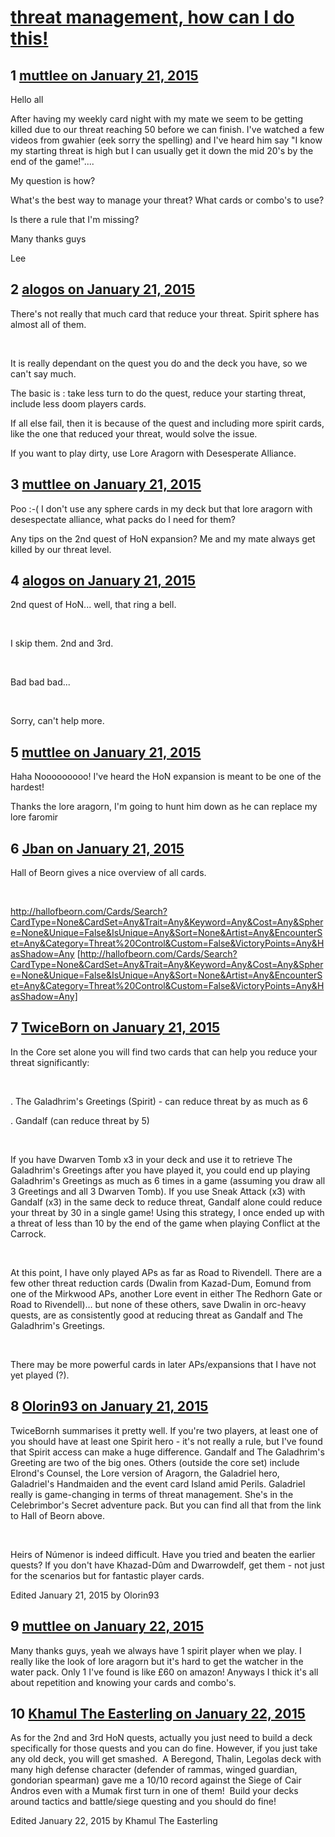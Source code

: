 # [threat management, how can I do this!](https://community.fantasyflightgames.com/topic/132647-threat-management-how-can-i-do-this/)

## 1 [muttlee on January 21, 2015](https://community.fantasyflightgames.com/topic/132647-threat-management-how-can-i-do-this/?do=findComment&comment=1415326)

Hello all

After having my weekly card night with my mate we seem to be getting killed due to our threat reaching 50 before we can finish. I've watched a few videos from gwahier (eek sorry the spelling) and I've heard him say "I know my starting threat is high but I can usually get it down the mid 20's by the end of the game!"....

My question is how?

What's the best way to manage your threat? What cards or combo's to use?

Is there a rule that I'm missing?

Many thanks guys

Lee

## 2 [alogos on January 21, 2015](https://community.fantasyflightgames.com/topic/132647-threat-management-how-can-i-do-this/?do=findComment&comment=1415340)

There's not really that much card that reduce your threat. Spirit sphere has almost all of them.

 

It is really dependant on the quest you do and the deck you have, so we can't say much.

The basic is : take less turn to do the quest, reduce your starting threat, include less doom players cards.

If all else fail, then it is because of the quest and including more spirit cards, like the one that reduced your threat, would solve the issue.

If you want to play dirty, use Lore Aragorn with Desesperate Alliance.

## 3 [muttlee on January 21, 2015](https://community.fantasyflightgames.com/topic/132647-threat-management-how-can-i-do-this/?do=findComment&comment=1415367)

Poo :-( I don't use any sphere cards in my deck but that lore aragorn with desespectate alliance, what packs do I need for them?

Any tips on the 2nd quest of HoN expansion? Me and my mate always get killed by our threat level.

## 4 [alogos on January 21, 2015](https://community.fantasyflightgames.com/topic/132647-threat-management-how-can-i-do-this/?do=findComment&comment=1415429)

2nd quest of HoN... well, that ring a bell.

 

I skip them. 2nd and 3rd.

 

Bad bad bad...

 

Sorry, can't help more.

## 5 [muttlee on January 21, 2015](https://community.fantasyflightgames.com/topic/132647-threat-management-how-can-i-do-this/?do=findComment&comment=1415534)

Haha Nooooooooo! I've heard the HoN expansion is meant to be one of the hardest!

Thanks the lore aragorn, I'm going to hunt him down as he can replace my lore faromir

## 6 [Jban on January 21, 2015](https://community.fantasyflightgames.com/topic/132647-threat-management-how-can-i-do-this/?do=findComment&comment=1415786)

Hall of Beorn gives a nice overview of all cards.

 

http://hallofbeorn.com/Cards/Search?CardType=None&CardSet=Any&Trait=Any&Keyword=Any&Cost=Any&Sphere=None&Unique=False&IsUnique=Any&Sort=None&Artist=Any&EncounterSet=Any&Category=Threat%20Control&Custom=False&VictoryPoints=Any&HasShadow=Any [http://hallofbeorn.com/Cards/Search?CardType=None&CardSet=Any&Trait=Any&Keyword=Any&Cost=Any&Sphere=None&Unique=False&IsUnique=Any&Sort=None&Artist=Any&EncounterSet=Any&Category=Threat%20Control&Custom=False&VictoryPoints=Any&HasShadow=Any]

## 7 [TwiceBorn on January 21, 2015](https://community.fantasyflightgames.com/topic/132647-threat-management-how-can-i-do-this/?do=findComment&comment=1416094)

In the Core set alone you will find two cards that can help you reduce your threat significantly:

 

. The Galadhrim's Greetings (Spirit) - can reduce threat by as much as 6

. Gandalf (can reduce threat by 5)

 

If you have Dwarven Tomb x3 in your deck and use it to retrieve The Galadhrim's Greetings after you have played it, you could end up playing Galadhrim's Greetings as much as 6 times in a game (assuming you draw all 3 Greetings and all 3 Dwarven Tomb). If you use Sneak Attack (x3) with Gandalf (x3) in the same deck to reduce threat, Gandalf alone could reduce your threat by 30 in a single game! Using this strategy, I once ended up with a threat of less than 10 by the end of the game when playing Conflict at the Carrock.

 

At this point, I have only played APs as far as Road to Rivendell. There are a few other threat reduction cards (Dwalin from Kazad-Dum, Eomund from one of the Mirkwood APs, another Lore event in either The Redhorn Gate or Road to Rivendell)… but none of these others, save Dwalin in orc-heavy quests, are as consistently good at reducing threat as Gandalf and The Galadhrim's Greetings. 

 

There may be more powerful cards in later APs/expansions that I have not yet played (?).

## 8 [Olorin93 on January 21, 2015](https://community.fantasyflightgames.com/topic/132647-threat-management-how-can-i-do-this/?do=findComment&comment=1416307)

TwiceBornh summarises it pretty well. If you're two players, at least one of you should have at least one Spirit hero - it's not really a rule, but I've found that Spirit access can make a huge difference. Gandalf and The Galadhrim's Greeting are two of the big ones. Others (outside the core set) include Elrond's Counsel, the Lore version of Aragorn, the Galadriel hero, Galadriel's Handmaiden and the event card Island amid Perils. Galadriel really is game-changing in terms of threat management. She's in the Celebrimbor's Secret adventure pack. But you can find all that from the link to Hall of Beorn above.

 

Heirs of Númenor is indeed difficult. Have you tried and beaten the earlier quests? If you don't have Khazad-Dûm and Dwarrowdelf, get them - not just for the scenarios but for fantastic player cards.

Edited January 21, 2015 by Olorin93

## 9 [muttlee on January 22, 2015](https://community.fantasyflightgames.com/topic/132647-threat-management-how-can-i-do-this/?do=findComment&comment=1417159)

Many thanks guys, yeah we always have 1 spirit player when we play. I really like the look of lore aragorn but it's hard to get the watcher in the water pack. Only 1 I've found is like £60 on amazon! Anyways I thick it's all about repetition and knowing your cards and combo's.

## 10 [Khamul The Easterling on January 22, 2015](https://community.fantasyflightgames.com/topic/132647-threat-management-how-can-i-do-this/?do=findComment&comment=1417686)

As for the 2nd and 3rd HoN quests, actually you just need to build a deck specifically for those quests and you can do fine. However, if you just take any old deck, you will get smashed.  A Beregond, Thalin, Legolas deck with many high defense character (defender of rammas, winged guardian, gondorian spearman) gave me a 10/10 record against the Siege of Cair Andros even with a Mumak first turn in one of them!  Build your decks around tactics and battle/siege questing and you should do fine!

Edited January 22, 2015 by Khamul The Easterling


